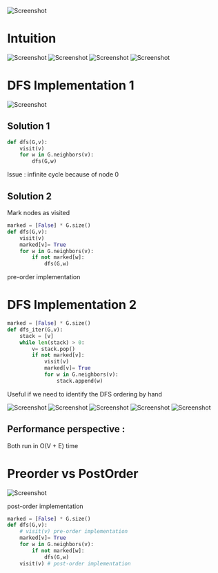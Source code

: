 ![Screenshot](./img/dfs-graph-traversal.jpg)

# Intuition

![Screenshot](./img/dfs-graph-traversal-01.jpg)
![Screenshot](./img/dfs-graph-traversal-02.jpg)
![Screenshot](./img/dfs-graph-traversal-03.jpg)
![Screenshot](./img/dfs-graph-traversal-04.jpg)

# DFS Implementation 1

![Screenshot](./img/dfs-implementation-01.jpg)

## Solution 1

```python
def dfs(G,v):
    visit(v)
    for w in G.neighbors(v):
        dfs(G,w)
```

Issue : infinite cycle because of node 0

## Solution 2

Mark nodes as visited

```python
marked = [False] * G.size()
def dfs(G,v):
    visit(v)
    marked[v]= True
    for w in G.neighbors(v):
        if not marked[w]:
            dfs(G,w)
```

pre-order implementation

# DFS Implementation 2

```python
marked = [False] * G.size()
def dfs_iter(G,v):
    stack = [v]
    while len(stack) > 0:
        v= stack.pop()
        if not marked[v]:
            visit(v)
            marked[v]= True
            for w in G.neighbors(v):
                stack.append(w)
```

Useful if we need to identify the DFS ordering by hand

![Screenshot](./img/dfs-implementation-02-stack.jpg)
![Screenshot](./img/dfs-implementation-02-stack-b.jpg)
![Screenshot](./img/dfs-implementation-02-stack-c.jpg)
![Screenshot](./img/dfs-implementation-02-stack-d.jpg)
![Screenshot](./img/dfs-implementation-02-stack-e.jpg)

## Performance perspective :

Both run in O(V + E) time

# Preorder vs PostOrder

![Screenshot](./img/preorder-postorder.jpg)

post-order implementation

```python
marked = [False] * G.size()
def dfs(G,v):
    # visit(v) pre-order implementation
    marked[v]= True
    for w in G.neighbors(v):
        if not marked[w]:
            dfs(G,w)
    visit(v) # post-order implementation
```
